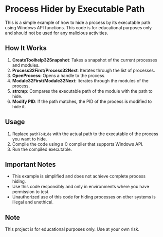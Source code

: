 # Process Hider by Executable Path

This is a simple example of how to hide a process by its executable path using Windows API functions. This code is for educational purposes only and should not be used for any malicious activities.

## How It Works

1. **CreateToolhelp32Snapshot**: Takes a snapshot of the current processes and modules.
2. **Process32First/Process32Next**: Iterates through the list of processes.
3. **OpenProcess**: Opens a handle to the process.
4. **Module32First/Module32Next**: Iterates through the modules of the process.
5. **strcmp**: Compares the executable path of the module with the path to hide.
6. **Modify PID**: If the path matches, the PID of the process is modified to hide it.

## Usage

1. Replace `pathToHide` with the actual path to the executable of the process you want to hide.
2. Compile the code using a C compiler that supports Windows API.
3. Run the compiled executable.

## Important Notes

- This example is simplified and does not achieve complete process hiding.
- Use this code responsibly and only in environments where you have permission to test.
- Unauthorized use of this code for hiding processes on other systems is illegal and unethical.

## Note

This project is for educational purposes only. Use at your own risk.
